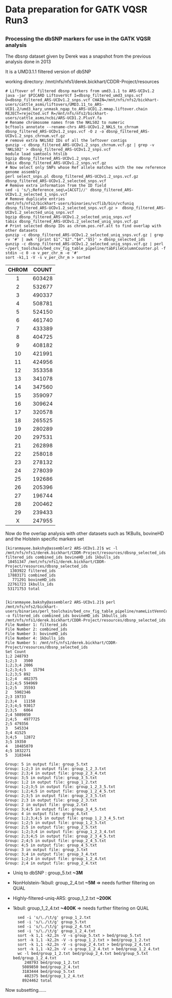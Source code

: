 # Data preparation for GATK VQSR Run3 #

##  ##
### Processing the dbSNP markers for use in the GATK VQSR analysis

The dbsnp dataset given by Derek was a snapshot from the previous analysis done in 2013

It is a UMD3.1.1 filtered version of dbSNP  


working directory: /mnt/nfs/nfs1/derek.bickhart/CDDR-Project/resources

	# Liftover of filtered dbsnp markers from umd3.1.1 to ARS-UCDv1.2
    java -jar $PICARD LiftoverVcf I=dbsnp_filtered_umd3_snps.vcf O=dbsnp_filtered_ARS-UCDv1.2_snps.vcf CHAIN=/mnt/nfs/nfs2/bickhart-users/cattle_asms/liftovers/UMD3.11_to_ARS-UCD1.2/umd3_kary_unmask_ngap_to_ARS-UCD1.2.mmap.liftover.chain REJECT=rejected.vcf R=/mnt/nfs/nfs2/bickhart-users/cattle_asms/ncbi/ARS-UCD1.2.PlusY.fa
	# Rename chromosome names from the NKLS02 to numeric
    bcftools annotate --rename-chrs ARS-UCDv1.2_NKLS_to_chrnum dbsnp_filtered_ARS-UCDv1.2_snps.vcf -O z -o dbsnp_filtered_ARS-UCDv1.2_snps_chrnum.vcf.gz
    # remove extra NKLS02 IDs of all the leftover contigs
    gunzip -c dbsnp_filtered_ARS-UCDv1.2_snps_chrnum.vcf.gz | grep -v 'NKLS02' > dbsnp_filtered_ARS-UCDv1.2_snps.vcf
    module load samtools htslib
    bgzip dbsnp_filtered_ARS-UCDv1.2_snps.vcf
    tabix dbsnp_filtered_ARS-UCDv1.2_snps.vcf.gz
	# Now select only SNPs whose Ref allele matches with the new reference genome assembly
    perl select_snps.pl dbsnp_filtered_ARS-UCDv1.2_snps.vcf.gz dbsnp_filtered_ARS-UCDv1.2_selected_snps.vcf
    # Remove extra information from the ID field
	sed -i 's/\;Reference_seq\=[ACGT]//' dbsnp_filtered_ARS-UCDv1.2_selected_1_snps.vcf
	# Remove duplicate entries
	/mnt/nfs/nfs2/bickhart-users/binaries/vcflib/bin/vcfuniq dbsnp_filtered_ARS-UCDv1.2_selected_snps.vcf.gz >  dbsnp_filtered_ARS-UCDv1.2_selected_uniq_snps.vcf
    bgzip dbsnp_filtered_ARS-UCDv1.2_selected_uniq_snps.vcf
    tabix dbsnp_filtered_ARS-UCDv1.2_selected_uniq_snps.vcf.gz
	# Print selected dbsnp IDs as chrom.pos.ref.alt to find overlap with other datasets 
	gunzip -c dbsnp_filtered_ARS-UCDv1.2_selected_uniq_snps.vcf.gz | grep -v '#' | awk '{print $1"."$2"."$4"."$5}' > dbsnp_selected_ids
	gunzip -c dbsnp_filtered_ARS-UCDv1.2_selected_uniq_snps.vcf.gz | perl ~/perl_toolchain/bed_cnv_fig_table_pipeline/tabFileColumnCounter.pl -f stdin -c 0 -o v_per_chr_m -e '#'
	sort -k1,1 -V -s v_per_chr_m > sorted
	


**CHROM**|**COUNT**
:-----:|:-----:
1|603428
2|532677
3|490337
4|508781
5|524150
6|461740
7|433389
8|404725
9|408182
10|421991
11|424956
12|353358
13|341078
14|347560
15|359097
16|309624
17|320578
18|265525
19|280289
20|297531
21|262898
22|258018
23|278132
24|278039
25|192686
26|205396
27|196744
28|200462
29|239433
X|247955


Now do the overlap analysis with other datasets such as 1KBulls, bovineHD and the Holstein specific markers set
 
    [kiranmayee.bakshy@assembler2 ARS-UCDv1.2]$ wc -l /mnt/nfs/nfs1/derek.bickhart/CDDR-Project/resources/dbsnp_selected_ids filtered_ids combined_ids bovineHD_ids 1kbulls_ids
     10451347 /mnt/nfs/nfs1/derek.bickhart/CDDR-Project/resources/dbsnp_selected_ids
      1303922 filtered_ids
     17883171 combined_ids
       771291 bovineHD_ids
     22761723 1kbulls_ids
     53171753 total
    

    [kiranmayee.bakshy@assembler2 ARS-UCDv1.2]$ perl /mnt/nfs/nfs2/bickhart-users/binaries/perl_toolchain/bed_cnv_fig_table_pipeline/nameListVennCount.pl -o filtered_ids combined_ids bovineHD_ids 1kbulls_ids /mnt/nfs/nfs1/derek.bickhart/CDDR-Project/resources/dbsnp_selected_ids
    File Number 1: filtered_ids
    File Number 2: combined_ids
    File Number 3: bovineHD_ids
    File Number 4: 1kbulls_ids
    File Number 5: /mnt/nfs/nfs1/derek.bickhart/CDDR-Project/resources/dbsnp_selected_ids
    Set Count
    1;2 248793
    1;2;3   3500
    1;2;3;4 2006
    1;2;3;4;5   15794
    1;2;3;5 892
    1;2;4   402375
    1;2;4;5 594969
    1;2;5   35593
    2   5902346
    2;3 19733
    2;3;4   11158
    2;3;4;5 93017
    2;3;5   6064
    2;4 5089850
    2;4;5   4977725
    2;5 479356
    3   545334
    3;4 41525
    3;4;5   12872
    3;5 19350
    4   10485070
    4;5 1032271
    5   3183444
    
    Group: 5 in output file: group_5.txt
    Group: 1;2;3 in output file: group_1_2_3.txt
    Group: 2;3;4 in output file: group_2_3_4.txt
    Group: 3;5 in output file: group_3_5.txt
    Group: 1;2 in output file: group_1_2.txt
    Group: 1;2;3;5 in output file: group_1_2_3_5.txt
    Group: 1;2;4;5 in output file: group_1_2_4_5.txt
    Group: 2;3;5 in output file: group_2_3_5.txt
    Group: 2;3 in output file: group_2_3.txt
    Group: 2 in output file: group_2.txt
    Group: 3;4;5 in output file: group_3_4_5.txt
    Group: 4 in output file: group_4.txt
    Group: 1;2;3;4;5 in output file: group_1_2_3_4_5.txt
    Group: 1;2;5 in output file: group_1_2_5.txt
    Group: 2;5 in output file: group_2_5.txt
    Group: 1;2;3;4 in output file: group_1_2_3_4.txt
    Group: 2;3;4;5 in output file: group_2_3_4_5.txt
    Group: 2;4;5 in output file: group_2_4_5.txt
    Group: 4;5 in output file: group_4_5.txt
    Group: 3 in output file: group_3.txt
    Group: 3;4 in output file: group_3_4.txt
    Group: 1;2;4 in output file: group_1_2_4.txt
    Group: 2;4 in output file: group_2_4.txt



- Uniq to dbSNP : group_5.txt **~3M**
- NonHolstein-1kbull: group_2_4.txt **~5M** => needs further filtering on QUAL
- Highly-filtered-uniq-ARS: group_1_2.txt **~200K**
- 1kbull: group_1_2_4.txt **~400K** => needs further filtering on QUAL


    	sed -i 's/\./\t/g' group_1_2.txt
    	sed -i 's/\./\t/g' group_5.txt
   	 	sed -i 's/\./\t/g' group_2_4.txt
    	sed -i 's/\./\t/g' group_1_2_4.txt
    	sort -k 1,1 -k2,2n -V -s group_5.txt > bed/group_5.txt
    	sort -k 1,1 -k2,2n -V -s group_1_2.txt > bed/group_1_2.txt
    	sort -k 1,1 -k2,2n -V -s group_2_4.txt > bed/group_2_4.txt
    	sort -k 1,1 -k2,2n -V -s group_1_2_4.txt > bed/group_1_2_4.txt
    	wc -l bed/group_1_2.txt bed/group_2_4.txt bed/group_5.txt bed/group_1_2_4.txt
	       248793 bed/group_1_2.txt
	      5089850 bed/group_2_4.txt
	      3183444 bed/group_5.txt
	       402375 bed/group_1_2_4.txt
	      8924462 total
    

Now subsetting......